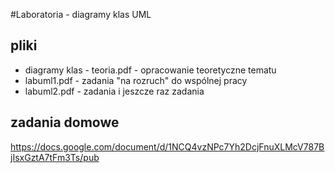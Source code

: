 #Laboratoria - diagramy klas UML

## pliki

* diagramy klas - teoria.pdf - opracowanie teoretyczne tematu
* labuml1.pdf - zadania "na rozruch" do wspólnej pracy
* labuml2.pdf - zadania i jeszcze raz zadania

## zadania domowe

https://docs.google.com/document/d/1NCQ4vzNPc7Yh2DcjFnuXLMcV787BjIsxGztA7tFm3Ts/pub
